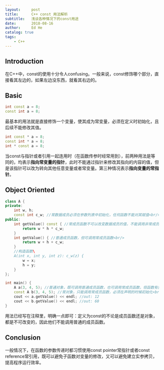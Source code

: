 ```yaml
---
layout:     post
title:      C++ const 用法解析
subtitle:   浅谈各种情况下的const用途
date:       2018-08-16
author:     Ed He
catalog: true
tags:
    - C++
---
```



## Introduction
在C++中，const的使用十分令人confusing。一般来说，const修饰哪个部分，直接看其左边的，如果左边没东西，就看其右边的。

## Basic
```cpp
int const a = 8;
const int a = 8;
```
最基本的用法就是直接修饰一个变量，使其成为常变量，必须在定义时初始化，且后续不能修改其值。

```cpp
int const * a = 8;
const int * a = 8;
int * const a = 8;
```
当const与指针或者引用一起连用时（在函数传参时经常用到），前两种用法是等同的，均表示**指向常变量的指针**，此时不能通过指针来修改其指向的内容的值，但是该指针可以改为转向其他任意变量或者常变量。第三种情况表示**指向变量的常指针**。
## Object Oriented
```cpp
class A {
private:
    int w, h;
    const int c_w; //常数据成员必须在参数列表中初始化，任何函数不能对其赋值<br/>
public:
    int getValue() const { //常成员函数不可以改变数据成员的值，不能调用非常成员函数，在实现部分也要加const<br/>
        return w * h * c_w;
    }
    int getValue() { //普通成员函数，但可调用常成员函数<br/>
        return w + h + c_w;
    }
    //构造函数\
    A(int x, int y, int z): c_w(z) {
        w = x;
        h = y;
    }
};

int main() {
    A a(3, 4, 5); //普通对象，既可调用普通成员函数，也可调用常成员函数，但函数有重载，默认调用普通成员函数<br/>
    const A b(3, 4, 5); //常对象，只能调用常成员函数，必须在声明的时候初始化<br/>
    cout << a.getValue() << endl; //out: 12
    cout << b.getValue() << endl; //out: 60
}
```
用法已经写在注释里，明确一点即可：定义为const的不论是成员函数还是对象，都是不可改变的，因此他们不能调用普通的成员函数。

## Conclusion
一般情况下，在函数的参数传递时都习惯使用const pointer常指针或者const reference常引用，既可以避免子函数对变量的修改，又可以避免建立实参拷贝，提高程序运行效率。
